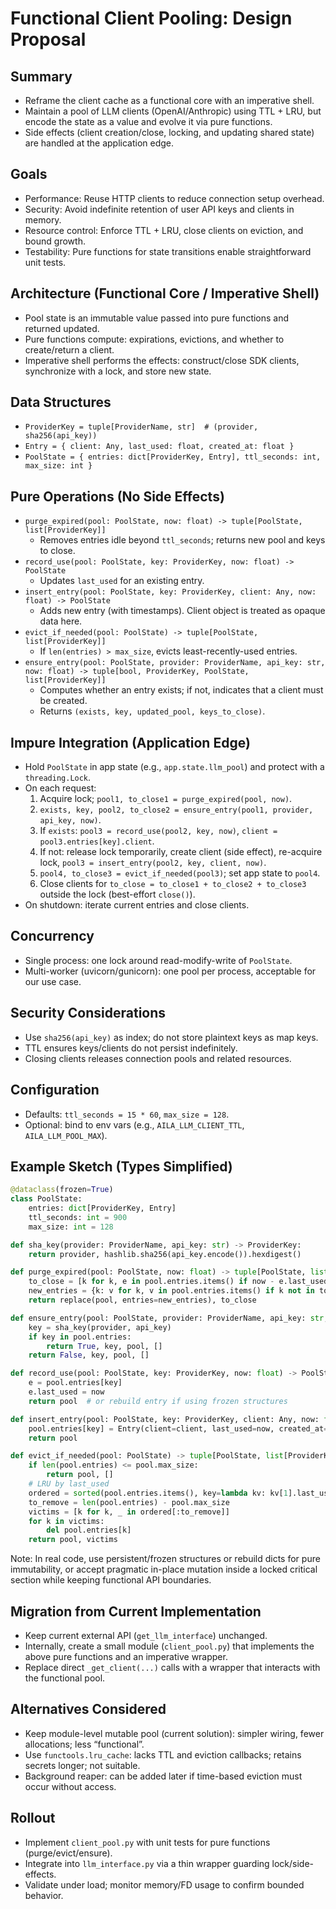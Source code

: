 # Functional Client Pooling: Design Proposal

## Summary
- Reframe the client cache as a functional core with an imperative shell.
- Maintain a pool of LLM clients (OpenAI/Anthropic) using TTL + LRU, but encode the state as a value and evolve it via pure functions.
- Side effects (client creation/close, locking, and updating shared state) are handled at the application edge.

## Goals
- Performance: Reuse HTTP clients to reduce connection setup overhead.
- Security: Avoid indefinite retention of user API keys and clients in memory.
- Resource control: Enforce TTL + LRU, close clients on eviction, and bound growth.
- Testability: Pure functions for state transitions enable straightforward unit tests.

## Architecture (Functional Core / Imperative Shell)
- Pool state is an immutable value passed into pure functions and returned updated.
- Pure functions compute: expirations, evictions, and whether to create/return a client.
- Imperative shell performs the effects: construct/close SDK clients, synchronize with a lock, and store new state.

## Data Structures
- `ProviderKey = tuple[ProviderName, str]  # (provider, sha256(api_key))`
- `Entry = { client: Any, last_used: float, created_at: float }`
- `PoolState = { entries: dict[ProviderKey, Entry], ttl_seconds: int, max_size: int }`

## Pure Operations (No Side Effects)
- `purge_expired(pool: PoolState, now: float) -> tuple[PoolState, list[ProviderKey]]`
  - Removes entries idle beyond `ttl_seconds`; returns new pool and keys to close.
- `record_use(pool: PoolState, key: ProviderKey, now: float) -> PoolState`
  - Updates `last_used` for an existing entry.
- `insert_entry(pool: PoolState, key: ProviderKey, client: Any, now: float) -> PoolState`
  - Adds new entry (with timestamps). Client object is treated as opaque data here.
- `evict_if_needed(pool: PoolState) -> tuple[PoolState, list[ProviderKey]]`
  - If `len(entries) > max_size`, evicts least-recently-used entries.
- `ensure_entry(pool: PoolState, provider: ProviderName, api_key: str, now: float) -> tuple[bool, ProviderKey, PoolState, list[ProviderKey]]`
  - Computes whether an entry exists; if not, indicates that a client must be created.
  - Returns `(exists, key, updated_pool, keys_to_close)`.

## Impure Integration (Application Edge)
- Hold `PoolState` in app state (e.g., `app.state.llm_pool`) and protect with a `threading.Lock`.
- On each request:
  1. Acquire lock; `pool1, to_close1 = purge_expired(pool, now)`.
  2. `exists, key, pool2, to_close2 = ensure_entry(pool1, provider, api_key, now)`.
  3. If `exists`: `pool3 = record_use(pool2, key, now)`, `client = pool3.entries[key].client`.
  4. If not: release lock temporarily, create client (side effect), re-acquire lock, `pool3 = insert_entry(pool2, key, client, now)`.
  5. `pool4, to_close3 = evict_if_needed(pool3)`; set app state to `pool4`.
  6. Close clients for `to_close = to_close1 + to_close2 + to_close3` outside the lock (best-effort `close()`).
- On shutdown: iterate current entries and close clients.

## Concurrency
- Single process: one lock around read-modify-write of `PoolState`.
- Multi-worker (uvicorn/gunicorn): one pool per process, acceptable for our use case.

## Security Considerations
- Use `sha256(api_key)` as index; do not store plaintext keys as map keys.
- TTL ensures keys/clients do not persist indefinitely.
- Closing clients releases connection pools and related resources.

## Configuration
- Defaults: `ttl_seconds = 15 * 60`, `max_size = 128`.
- Optional: bind to env vars (e.g., `AILA_LLM_CLIENT_TTL`, `AILA_LLM_POOL_MAX`).

## Example Sketch (Types Simplified)
```python
@dataclass(frozen=True)
class PoolState:
    entries: dict[ProviderKey, Entry]
    ttl_seconds: int = 900
    max_size: int = 128

def sha_key(provider: ProviderName, api_key: str) -> ProviderKey:
    return provider, hashlib.sha256(api_key.encode()).hexdigest()

def purge_expired(pool: PoolState, now: float) -> tuple[PoolState, list[ProviderKey]]:
    to_close = [k for k, e in pool.entries.items() if now - e.last_used > pool.ttl_seconds]
    new_entries = {k: v for k, v in pool.entries.items() if k not in to_close}
    return replace(pool, entries=new_entries), to_close

def ensure_entry(pool: PoolState, provider: ProviderName, api_key: str, now: float) -> tuple[bool, ProviderKey, PoolState, list[ProviderKey]]:
    key = sha_key(provider, api_key)
    if key in pool.entries:
        return True, key, pool, []
    return False, key, pool, []

def record_use(pool: PoolState, key: ProviderKey, now: float) -> PoolState:
    e = pool.entries[key]
    e.last_used = now
    return pool  # or rebuild entry if using frozen structures

def insert_entry(pool: PoolState, key: ProviderKey, client: Any, now: float) -> PoolState:
    pool.entries[key] = Entry(client=client, last_used=now, created_at=now)
    return pool

def evict_if_needed(pool: PoolState) -> tuple[PoolState, list[ProviderKey]]:
    if len(pool.entries) <= pool.max_size:
        return pool, []
    # LRU by last_used
    ordered = sorted(pool.entries.items(), key=lambda kv: kv[1].last_used)
    to_remove = len(pool.entries) - pool.max_size
    victims = [k for k, _ in ordered[:to_remove]]
    for k in victims:
        del pool.entries[k]
    return pool, victims
```

Note: In real code, use persistent/frozen structures or rebuild dicts for pure immutability, or accept pragmatic in-place mutation inside a locked critical section while keeping functional API boundaries.

## Migration from Current Implementation
- Keep current external API (`get_llm_interface`) unchanged.
- Internally, create a small module (`client_pool.py`) that implements the above pure functions and an imperative wrapper.
- Replace direct `_get_client(...)` calls with a wrapper that interacts with the functional pool.

## Alternatives Considered
- Keep module-level mutable pool (current solution): simpler wiring, fewer allocations; less “functional”.
- Use `functools.lru_cache`: lacks TTL and eviction callbacks; retains secrets longer; not suitable.
- Background reaper: can be added later if time-based eviction must occur without access.

## Rollout
- Implement `client_pool.py` with unit tests for pure functions (purge/evict/ensure).
- Integrate into `llm_interface.py` via a thin wrapper guarding lock/side-effects.
- Validate under load; monitor memory/FD usage to confirm bounded behavior.
